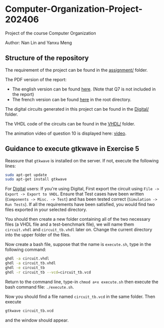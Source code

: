 # Computer-Organization-Project-202406

Project of the course Computer Organization

Author: Nan Lin and Yanxu Meng


## Structure of the repository

The requirement of the project can be found in the [assignment/](assignment/Projet.pdf) folder.

The PDF version of the report:
- The english version can be found [here](report/build/report.pdf). (Note that Q7 is not included in the report)
- The french version can be found [here](Rapport.pdf) in the root directory.

The digital circuits generated in this project can be found in the [Digital/](Digital/) folder.


The VHDL code of the circuits can be found in the [VHDL/](VHDL/) folder.

The animation video of question 10 is displayed here: [video](q10-animation.mp4).


## Guidance to execute gtkwave in Exercise 5

Reassure that `gtkwave` is installed on the server. If not, execute the following lines:

```bash
sudo apt-get update
sudo apt-get install gtkwave
```

For [Digital](https://github.com/hneemann/Digital) users: If you're using Digital, First export the circuit using `File -> Export -> Export to VHDL`. Ensure that Test cases have been written (`Components -> Misc. -> Test`) and has been tested correct (`Simulation -> Run Tests`). If all the requirements have been satisfied, you would find two files exported in your selected directory.

You should then create a new folder containing all of the two necessary files (a VHDL file and a test-benchmark file), we will name them `circuit.vhdl` and `circuit_tb.vhdl` later on. Change the current directory into the upper folder of the files.

Now create a bash file, suppose that the name is `execute.sh`, type in the following command:

```bash
ghdl -a circuit.vhdl
ghdl -a circuit_tb.vhdl
ghdl -e circuit_tb
ghdl -r circuit_tb --vcd=circuit_tb.vcd
```

Return to the command line, type-in `chmod a+x execute.sh` then execute the bash command file: `./execute.sh`.

Now you should find a file named `circuit_tb.vcd` in the same folder. Then execute

```bash
gtkwave circuit_tb.vcd
```

and the window should appear.